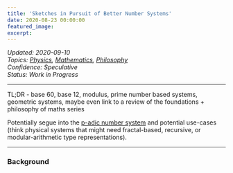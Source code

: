 ```yaml
---
title: 'Sketches in Pursuit of Better Number Systems'
date: 2020-08-23 00:00:00
featured_image: 
excerpt: 
---
```

*Updated: 2020-09-10*  
*Topics: [Physics](https://mundyreimer.github.io/archive), [Mathematics](https://mundyreimer.github.io/archive), [Philosophy](https://mundyreimer.github.io/archive)*  
*Confidence: Speculative*  
*Status: Work in Progress* 

---

TL;DR - base 60, base 12, modulus, prime number based systems, geometric systems, maybe even link to a review of the foundations + philosophy of maths series

Potentially segue into the [p-adic number system](https://www.quantamagazine.org/how-the-towering-p-adic-numbers-work-20201019/) and potential use-cases (think physical systems that might need fractal-based, recursive, or modular-arithmetic type representations).




---

### Background

